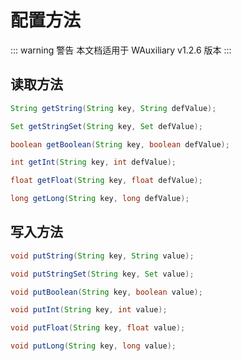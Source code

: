 # 配置方法

::: warning 警告
本文档适用于 WAuxiliary v1.2.6 版本
:::

## 读取方法

```java
String getString(String key, String defValue);

Set getStringSet(String key, Set defValue);

boolean getBoolean(String key, boolean defValue);

int getInt(String key, int defValue);

float getFloat(String key, float defValue);

long getLong(String key, long defValue);
```

## 写入方法

```java
void putString(String key, String value);

void putStringSet(String key, Set value);

void putBoolean(String key, boolean value);

void putInt(String key, int value);

void putFloat(String key, float value);

void putLong(String key, long value);
```
